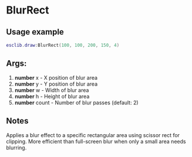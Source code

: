 # BlurRect

## Usage example
```lua
esclib.draw:BlurRect(100, 100, 200, 150, 4)
```

## Args:
1. **number** x - X position of blur area
2. **number** y - Y position of blur area
3. **number** w - Width of blur area
4. **number** h - Height of blur area
5. **number** count - Number of blur passes (default: 2)

## Notes
Applies a blur effect to a specific rectangular area using scissor rect for clipping. More efficient than full-screen blur when only a small area needs blurring.
